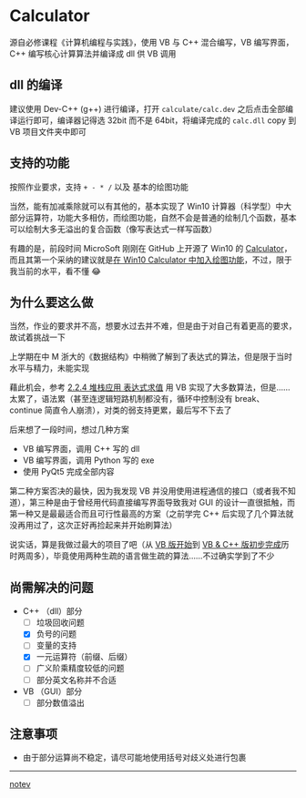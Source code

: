 # Calculator

源自必修课程《计算机编程与实践》，使用 VB 与 C++ 混合编写，VB 编写界面， C++ 编写核心计算算法并编译成 dll 供 VB 调用

## dll 的编译

建议使用 Dev-C++ (g++) 进行编译，打开 `calculate/calc.dev` 之后点击全部编译运行即可，编译器记得选 32bit 而不是 64bit，将编译完成的 `calc.dll` copy 到 VB 项目文件夹中即可

## 支持的功能

按照作业要求，支持 `+ - * /` 以及 基本的绘图功能

当然，能有加减乘除就可以有其他的，基本实现了 Win10 计算器（科学型）中大部分运算符，功能大多相仿，而绘图功能，自然不会是普通的绘制几个函数，基本可以绘制大多无溢出的复合函数（像写表达式一样写函数）

有趣的是，前段时间 MicroSoft 刚刚在 GitHub 上开源了 Win10 的 [Calculator](https://github.com/Microsoft/calculator)，而且其第一个采纳的建议就是[在 Win10 Calculator 中加入绘图功能](https://github.com/Microsoft/calculator/issues/338)，不过，限于我当前的水平，看不懂 :joy:

## 为什么要这么做

当然，作业的要求并不高，想要水过去并不难，但是由于对自己有着更高的要求，故试着挑战一下

上学期在中 M 浙大的《数据结构》中稍微了解到了表达式的算法，但是限于当时水平与精力，未能实现

藉此机会，参考 [2.2.4 堆栈应用 表达式求值](https://jdvodrvfb210d.vod.126.net/mooc-video/nos/mp4/2015/08/16/1979019_sd.mp4?ak=7909bff134372bffca53cdc2c17adc27a4c38c6336120510aea1ae1790819de8d86e907c01560a8776d8eae2f67f38fa5970eda0513b3240302cc1ec4e1275903059f726dc7bb86b92adbc3d5b34b132ce1a5ac006f324f3a00d1019ae5ad63e) 用 VB 实现了大多数算法，但是…… 太累了，语法累（甚至连逻辑短路机制都没有，循环中控制没有 break、continue 简直令人崩溃），对类的弱支持更累，最后写不下去了

后来想了一段时间，想过几种方案

-  VB 编写界面，调用 C++ 写的 dll
-  VB 编写界面，调用 Python 写的 exe
-  使用 PyQt5 完成全部内容

第二种方案否决的最快，因为我发现 VB 并没用使用进程通信的接口（或者我不知道），第三种是由于曾经用代码直接编写界面导致我对 GUI 的设计一直很抵触，而第一种又是最最适合而且可行性最高的方案（之前学完 C++ 后实现了几个算法就没再用过了，这次正好再捡起来并开始刷算法）

说实话，算是我做过最大的项目了吧（从 [VB 版开始](https://github.com/SigureMo/notev/commit/4b8315594cbef81037619984c67db9f22178ed43)到 [VB & C++ 版初步完成]()历时两周多），毕竟使用两种生疏的语言做生疏的算法……不过确实学到了不少

## 尚需解决的问题

-  C++ （dll）部分
   -  [ ] 垃圾回收问题
   -  [x] 负号的问题
   -  [ ] 变量的支持
   -  [x] 一元运算符（前缀、后缀）
   -  [ ] 广义阶乘精度较低的问题
   -  [ ] 部分英文名称并不合适
-  VB （GUI）部分
   -  [ ] 部分数值溢出

## 注意事项

-  由于部分运算尚不稳定，请尽可能地使用括号对歧义处进行包裹

---

[notev](https://github.com/SigureMo/notev/tree/master/Codes/VB)

